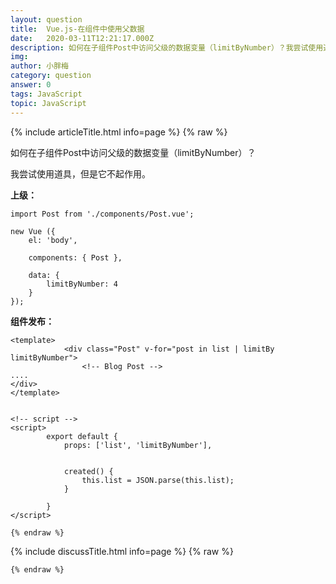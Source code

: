 ```yaml
---
layout: question
title:  Vue.js-在组件中使用父数据
date:   2020-03-11T12:21:17.000Z
description: 如何在子组件Post中访问父级的数据变量（limitByNumber）？我尝试使用道具，但是它不起作用。上级：import Post from...
img: 
author: 小胖梅
category: question
answer: 0
tags: JavaScript
topic: JavaScript
---
```

<div class="article-root">
  <div class="article">
    {% include articleTitle.html info=page %}
    {% raw %}
    <div class="article-content"><p><font style="vertical-align: inherit;"><font style="vertical-align: inherit;">如何在子组件Post中访问父级的数据变量（limitByNumber）？</font></font></p>

<p><font style="vertical-align: inherit;"><font style="vertical-align: inherit;">我尝试使用道具，但是它不起作用。</font></font></p>

<p><strong><font style="vertical-align: inherit;"><font style="vertical-align: inherit;">上级：</font></font></strong></p>

<pre><code>import Post from './components/Post.vue';<font></font>
<font></font>
new Vue ({<font></font>
    el: 'body',<font></font>
<font></font>
    components: { Post },<font></font>
<font></font>
    data: {<font></font>
        limitByNumber: 4<font></font>
    }<font></font>
});<font></font>
</code></pre>

<p><strong><font style="vertical-align: inherit;"><font style="vertical-align: inherit;">组件发布：</font></font></strong></p>

<pre><code>&lt;template&gt;<font></font>
            &lt;div class="Post" v-for="post in list | limitBy limitByNumber"&gt;<font></font>
                &lt;!-- Blog Post --&gt;<font></font>
....<font></font>
&lt;/div&gt;<font></font>
&lt;/template&gt;<font></font>
<font></font>
<font></font>
&lt;!-- script --&gt;    <font></font>
&lt;script&gt;<font></font>
        export default {<font></font>
            props: ['list', 'limitByNumber'],<font></font>
<font></font>
<font></font>
            created() {<font></font>
                this.list = JSON.parse(this.list);<font></font>
            }<font></font>
<font></font>
        }<font></font>
&lt;/script&gt;<font></font>
</code></pre></div>
    {% endraw %}
  </div>

  <div class="discuss-wrapper">
    {% include discussTitle.html info=page %}
    {% raw %}
    
    {% endraw %}
  </div>
<div>
